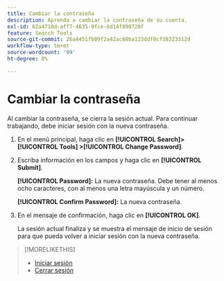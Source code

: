 ```yaml
---
title: Cambiar la contraseña
description: Aprenda a cambiar la contraseña de su cuenta.
exl-id: 62a4710d-aff7-4635-9fce-6d14f890728f
feature: Search Tools
source-git-commit: 26a4451fb09f2a42ac60ba123ddf0cf38323312d
workflow-type: tm+mt
source-wordcount: '99'
ht-degree: 0%

---
```


# Cambiar la contraseña

Al cambiar la contraseña, se cierra la sesión actual. Para continuar trabajando, debe iniciar sesión con la nueva contraseña.

1. En el menú principal, haga clic en **[!UICONTROL Search]> [!UICONTROL Tools] >[!UICONTROL Change Password]**.

1. Escriba información en los campos y haga clic en **[!UICONTROL Submit]**.

   **[!UICONTROL Password]:** La nueva contraseña. Debe tener al menos ocho caracteres, con al menos una letra mayúscula y un número.

   **[!UICONTROL Confirm Password]:** La nueva contraseña.

1. En el mensaje de confirmación, haga clic en **[!UICONTROL OK]**.

   La sesión actual finaliza y se muestra el mensaje de inicio de sesión para que pueda volver a iniciar sesión con la nueva contraseña.

>[!MORELIKETHIS]
>
>* [Iniciar sesión](/help/search-social-commerce/getting-started/sign-in.md)
>* [Cerrar sesión](/help/search-social-commerce/getting-started/sign-out.md)
